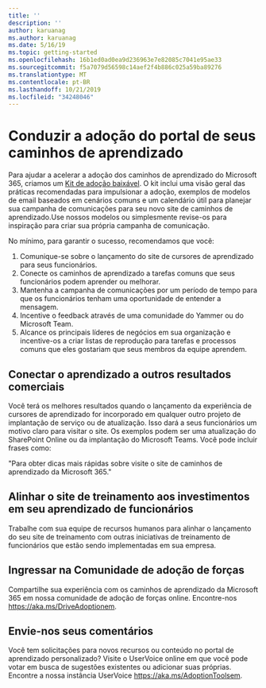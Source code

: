 ```yaml
---
title: ''
description: ''
author: karuanag
ms.author: karuanag
ms.date: 5/16/19
ms.topic: getting-started
ms.openlocfilehash: 16b1ed0ad0ea9d236963e7e82085c7041e95ae33
ms.sourcegitcommit: f5a7079d56598c14aef2f4b886c025a59ba89276
ms.translationtype: MT
ms.contentlocale: pt-BR
ms.lasthandoff: 10/21/2019
ms.locfileid: "34248046"
---
```

# <a name="drive-adoption-of-your-learning-pathways-portal"></a>Conduzir a adoção do portal de seus caminhos de aprendizado

Para ajudar a acelerar a adoção dos caminhos de aprendizado do Microsoft 365, criamos um [Kit de adoção baixável](https://teamworktools.azurewebsites.net/m365lp/m365lpadoptionkit.zip). O kit inclui uma visão geral das práticas recomendadas para impulsionar a adoção, exemplos de modelos de email baseados em cenários comuns e um calendário útil para planejar sua campanha de comunicações para seu novo site de caminhos de aprendizado.Use nossos modelos ou simplesmente revise-os para inspiração para criar sua própria campanha de comunicação.  

No mínimo, para garantir o sucesso, recomendamos que você:

1. Comunique-se sobre o lançamento do site de cursores de aprendizado para seus funcionários.  
2. Conecte os caminhos de aprendizado a tarefas comuns que seus funcionários podem aprender ou melhorar.
3. Mantenha a campanha de comunicações por um período de tempo para que os funcionários tenham uma oportunidade de entender a mensagem.
4. Incentive o feedback através de uma comunidade do Yammer ou do Microsoft Team. 
5. Alcance os principais líderes de negócios em sua organização e incentive-os a criar listas de reprodução para tarefas e processos comuns que eles gostariam que seus membros da equipe aprendem.  

## <a name="connect-learning-to-other-business-outcomes"></a>Conectar o aprendizado a outros resultados comerciais
Você terá os melhores resultados quando o lançamento da experiência de cursores de aprendizado for incorporado em qualquer outro projeto de implantação de serviço ou de atualização.  Isso dará a seus funcionários um motivo claro para visitar o site.  Os exemplos podem ser uma atualização do SharePoint Online ou da implantação do Microsoft Teams.  Você pode incluir frases como:

"Para obter dicas mais rápidas sobre <Insert service name here> visite o site de caminhos de aprendizado da Microsoft 365." 

## <a name="align-the-training-site-to-investments-in-your-employee-learning"></a>Alinhar o site de treinamento aos investimentos em seu aprendizado de funcionários 

Trabalhe com sua equipe de recursos humanos para alinhar o lançamento do seu site de treinamento com outras iniciativas de treinamento de funcionários que estão sendo implementadas em sua empresa. 

## <a name="join-the-driving-adoption-community"></a>Ingressar na Comunidade de adoção de forças

Compartilhe sua experiência com os caminhos de aprendizado da Microsoft 365 em nossa comunidade de adoção de forças online.  Encontre-nos https://aka.ms/DriveAdoptionem.

## <a name="give-us-feedback"></a>Envie-nos seus comentários

Você tem solicitações para novos recursos ou conteúdo no portal de aprendizado personalizado?  Visite o UserVoice online em que você pode votar em busca de sugestões existentes ou adicionar suas próprias.  Encontre a nossa instância UserVoice https://aka.ms/AdoptionToolsem.
